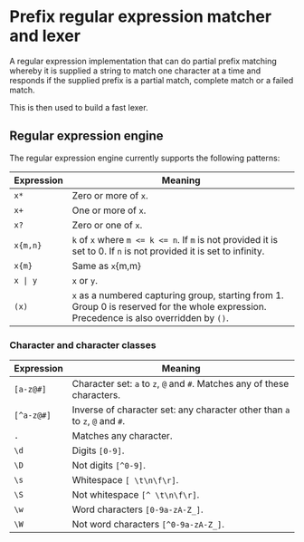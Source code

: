 # Prefix regular expression matcher and lexer
A regular expression implementation that can do partial prefix matching whereby it is 
supplied a string to match one character at a time and responds if the supplied prefix 
is a partial match, complete match or a failed match.

This is then used to build a fast lexer.

## Regular expression engine
The regular expression engine currently supports the following patterns:

| Expression  | Meaning                                                                                                                                  |
|-------------|------------------------------------------------------------------------------------------------------------------------------------------|
| `x*`        | Zero or more of `x`.                                                                                                                     |
| `x+`        | One or more of `x`.                                                                                                                      |
| `x?`        | Zero or one of `x`.                                                                                                                      |
| `x{m,n}`    | `k` of `x` where `m <= k <= n`. If `m` is not provided it is set to 0. If `n` is not provided it is set to infinity.                     |
| `x{m}`      | Same as `x`{m,m}                                                                                                                         |
| `x \| y`    | `x` or `y`.                                                                                                                              |
| `(x)`       | `x` as a numbered capturing group, starting from 1. Group 0 is reserved for the whole expression. Precedence is also overridden by `()`. |

### Character and character classes
| Expression | Meaning                                                                     |
|------------|-----------------------------------------------------------------------------|
| `[a-z@#]`  | Character set: `a` to `z`, `@` and `#`. Matches any of these characters.    |
| `[^a-z@#]` | Inverse of character set: any character other than `a` to `z`, `@` and `#`. |
| `.`        | Matches any character.                                                      |
| `\d`       | Digits `[0-9]`.                                                             |
| `\D`       | Not digits `[^0-9]`.                                                        |
| `\s`       | Whitespace `[ \t\n\f\r]`.                                                   |
| `\S`       | Not whitespace `[^ \t\n\f\r]`.                                              |
| `\w`       | Word characters `[0-9a-zA-Z_]`.                                             |
| `\W`       | Not word characters `[^0-9a-zA-Z_]`.                                        |

